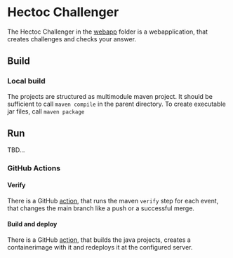 # Hectoc Challenger

The Hectoc Challenger in the [webapp](../webapp) folder is a webapplication, that creates challenges and checks your answer.

## Build

### Local build
The projects are structured as multimodule maven project.
It should be sufficient to call `maven compile` in the parent directory.
To create executable jar files, call `maven package`

## Run
TBD...

### GitHub Actions

#### Verify

There is a GitHub [action](../.github/workflows/verify.yml), that runs the maven `verify` step for each event,
that changes the main branch like a push or a successful merge.

#### Build and deploy

There is a GitHub [action](../.github/workflows/build-and-deploy.yml), that builds the java projects,
creates a containerimage with it and redeploys it at the configured server.